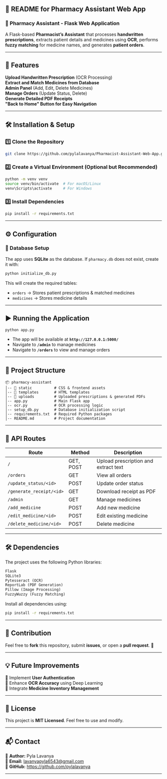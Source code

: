 ## **📖 README for Pharmacy Assistant Web App**  

### **🚀 Pharmacy Assistant - Flask Web Application**  
A Flask-based **Pharmacist’s Assistant** that processes **handwritten prescriptions**, extracts patient details and medicines using **OCR**, performs **fuzzy matching** for medicine names, and generates **patient orders**.  

---

## **📌 Features**
 **Upload Handwritten Prescription** (OCR Processing)  
 **Extract and Match Medicines from Database**  
 **Admin Panel** (Add, Edit, Delete Medicines)  
 **Manage Orders** (Update Status, Delete)  
 **Generate Detailed PDF Receipts**  
 **"Back to Home" Button for Easy Navigation**  

---

## **🛠️ Installation & Setup**
### **1️⃣ Clone the Repository**
```bash
git clone https://github.com/pylalavanya/Pharmacist-Assistant-Web-App.git
```

### **2️⃣ Create a Virtual Environment** (Optional but Recommended)
```bash
python -m venv venv
source venv/bin/activate  # For macOS/Linux
venv\Scripts\activate     # For Windows
```

### **3️⃣ Install Dependencies**
```bash
pip install -r requirements.txt
```

---

## **⚙️ Configuration**
### **🔹 Database Setup**
The app uses **SQLite** as the database. If `pharmacy.db` does not exist, create it with:
```bash
python initialize_db.py
```
This will create the required tables:  
- `orders` → Stores patient prescriptions & matched medicines  
- `medicines` → Stores medicine details  

---

## **▶️ Running the Application**
```bash
python app.py
```
- The app will be available at **`http://127.0.0.1:5000/`**  
- Navigate to **`/admin`** to manage medicines  
- Navigate to **`/orders`** to view and manage orders  

---

## **📂 Project Structure**
```
📦 pharmacy-assistant
│-- 📂 static          # CSS & frontend assets
│-- 📂 templates       # HTML templates
│-- 📂 uploads         # Uploaded prescriptions & generated PDFs
│-- app.py            # Main Flask app
│-- ocr.py            # OCR processing logic
│-- setup_db.py       # Database initialization script
│-- requirements.txt  # Required Python packages
│-- README.md         # Project documentation
```

---

## **📝 API Routes**
| Route                 | Method | Description |
|-----------------------|--------|-------------|
| `/`                   | GET, POST | Upload prescription and extract text |
| `/orders`             | GET    | View all orders |
| `/update_status/<id>` | POST   | Update order status |
| `/generate_receipt/<id>` | GET | Download receipt as PDF |
| `/admin`              | GET    | Manage medicines |
| `/add_medicine`       | POST   | Add new medicine |
| `/edit_medicine/<id>` | POST   | Edit existing medicine |
| `/delete_medicine/<id>` | POST | Delete medicine |

---

## **🛠️ Dependencies**
The project uses the following Python libraries:
```txt
Flask
SQLite3
Pytesseract (OCR)
ReportLab (PDF Generation)
Pillow (Image Processing)
FuzzyWuzzy (Fuzzy Matching)
```

Install all dependencies using:
```bash
pip install -r requirements.txt
```

---

## **🔹 Contribution**
Feel free to **fork** this repository, submit **issues**, or open a **pull request**. 🚀  

---

## **💡 Future Improvements**
🔹 Implement **User Authentication**  
🔹 Enhance **OCR Accuracy** using Deep Learning  
🔹 Integrate **Medicine Inventory Management**  

---

## **📜 License**
This project is **MIT Licensed**. Feel free to use and modify.  

---

## **📬 Contact**
🔹 **Author:** Pyla Lavanya  
🔹 **Email:** lavanyapyla6543@gmail.com  
🔹 **GitHub:** https://github.com/pylalavanya  

---
  
